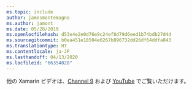 ```yaml
---
ms.topic: include
author: jamesmontemagno
ms.author: jamont
ms.date: 05/28/2019
ms.openlocfilehash: d53e4e2e0d76e9c24ef8d79d6eed1b74bdb27d4d
ms.sourcegitcommit: b0ea451e18504e6267b896732dd26df64ddfa843
ms.translationtype: HT
ms.contentlocale: ja-JP
ms.lasthandoff: 04/13/2020
ms.locfileid: "66354028"
---
```

他の Xamarin ビデオは、[Channel 9](https://channel9.msdn.com/Shows/XamarinShow) および [YouTube](https://www.youtube.com/c/XamarinDevelopers) でご覧いただけます。
